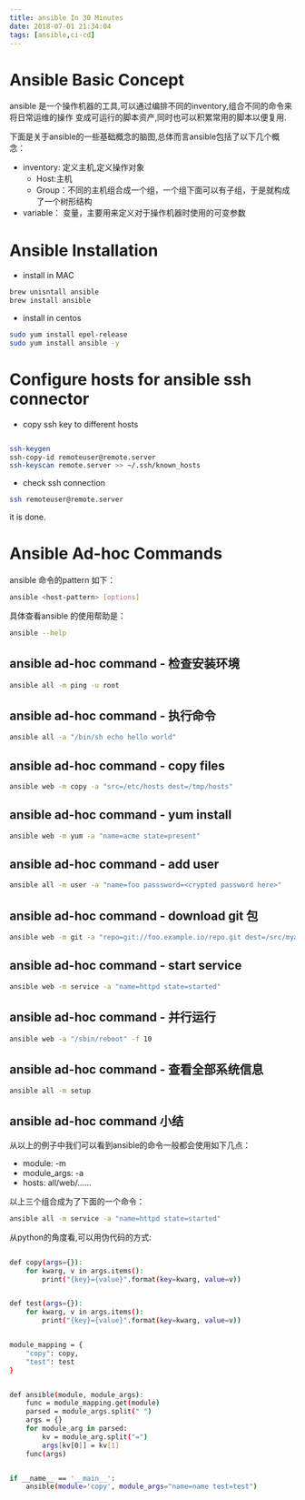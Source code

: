 ```yaml
---
title: ansible In 30 Minutes
date: 2018-07-01 21:34:04
tags: [ansible,ci-cd]
---
```

# Ansible Basic Concept

ansible 是一个操作机器的工具,可以通过编排不同的inventory,组合不同的命令来将日常运维的操作
变成可运行的脚本资产,同时也可以积累常用的脚本以便复用.

下面是关于ansible的一些基础概念的脑图,总体而言ansible包括了以下几个概念：

- inventory: 定义主机,定义操作对象
  * Host:主机
  * Group：不同的主机组合成一个组，一个组下面可以有子组，于是就构成了一个树形结构
- variable： 变量，主要用来定义对于操作机器时使用的可变参数


# Ansible Installation

- install in MAC

```sh
brew unisntall ansible
brew install ansible
```

- install in centos

```sh
sudo yum install epel-release
sudo yum install ansible -y
```

# Configure hosts for ansible ssh connector

- copy ssh key to different hosts

```sh

ssh-keygen
ssh-copy-id remoteuser@remote.server
ssh-keyscan remote.server >> ~/.ssh/known_hosts

```

- check ssh connection

```sh
ssh remoteuser@remote.server

```

it is done.

# Ansible Ad-hoc Commands

ansible 命令的pattern 如下：

```sh
ansible <host-pattern> [options]
```

具体查看ansible 的使用帮助是：

```sh
ansible --help
```

## ansible ad-hoc command - 检查安装环境


```sh
ansible all -m ping -u root
```

## ansible ad-hoc command - 执行命令

```sh
ansible all -a "/bin/sh echo hello world"
```

## ansible ad-hoc command - copy files

```sh
ansible web -m copy -a "src=/etc/hosts dest=/tmp/hosts"
```

## ansible ad-hoc command - yum install 

```sh
ansible web -m yum -a "name=acme state=present"
```

## ansible ad-hoc command - add user

```sh
ansible all -m user -a "name=foo passsword=<crypted password here>"
```

## ansible ad-hoc command - download git 包

```sh
ansible web -m git -a "repo=git://foo.example.io/repo.git dest=/src/myapp"
```

## ansible ad-hoc command - start service 

```sh
ansible web -m service -a "name=httpd state=started"
```

## ansible ad-hoc command - 并行运行

```sh
ansible web -a "/sbin/reboot" -f 10
```

## ansible ad-hoc command - 查看全部系统信息

```sh
ansible all -m setup
```

## ansible ad-hoc command 小结

从以上的例子中我们可以看到ansible的命令一般都会使用如下几点：

- module: -m 
- module_args: -a 
- hosts: all/web/......

以上三个组合成为了下面的一个命令：

```sh
ansible all -m service -a "name=httpd state=started"
```

从python的角度看,可以用伪代码的方式:

```sh

def copy(args={}):
    for kwarg, v in args.items():
        print("{key}={value}".format(key=kwarg, value=v))


def test(args={}):
    for kwarg, v in args.items():
        print("{key}={value}".format(key=kwarg, value=v))


module_mapping = {
    "copy": copy,
    "test": test
}


def ansible(module, module_args):
    func = module_mapping.get(module)
    parsed = module_args.split(" ")
    args = {}
    for module_arg in parsed:
        kv = module_arg.split("=")
        args[kv[0]] = kv[1]
    func(args)


if __name__ == '__main__':
    ansible(module='copy', module_args="name=name test=test")

```
